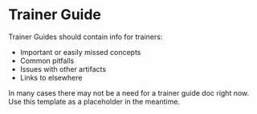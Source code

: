 # Trainer Guide
Trainer Guides should contain info for trainers:
 - Important or easily missed concepts
 - Common pitfalls
 - Issues with other artifacts
 - Links to elsewhere

In many cases there may not be a need for a trainer guide doc right now. Use this template as a placeholder in the meantime.